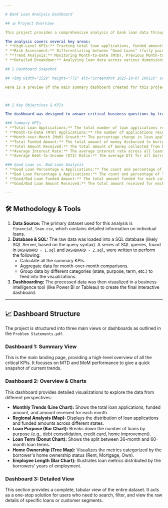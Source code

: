 ```yaml
---

# Bank Loan Analysis Dashboard

## 📊 Project Overview

This project provides a comprehensive analysis of bank loan data through an interactive dashboard. The primary goal is to offer key insights into lending activities, risk assessment, and portfolio performance. By transforming raw loan data into actionable metrics and visualizations, the dashboard helps stakeholders monitor performance, identify trends, and make data-driven decisions.

The analysis covers several key areas:
* **High-Level KPIs:** Tracking total loan applications, funded amounts, and interest rates.
* **Risk Assessment:** Differentiating between "Good Loans" (fully paid, current) and "Bad Loans" (charged off) to assess portfolio risk.
* **Trend Analysis:** Monitoring Month-to-Date (MTD), Previous Month-to-Date (PMTD), and Month-over-Month (MoM) changes in key metrics.
* **Detailed Breakdown:** Analyzing loan data across various dimensions such as loan purpose, term, employee length, home ownership, and geography.

## 📸 Dashboard Snapshot

## <img width="1529" height="772" alt="Screenshot 2025-10-07 200116" src="https://github.com/user-attachments/assets/16dcabb0-89b2-443f-ac68-7d4746e9e1d5" />

Here is a preview of the main summary dashboard created for this project.



## 🎯 Key Objectives & KPIs

The dashboard was designed to answer critical business questions by tracking the following Key Performance Indicators (KPIs):

### Summary KPIs
* **Total Loan Applications:** The total number of loan applications received.
* **Month-to-Date (MTD) Applications:** The number of applications received in the current month (December).
* **Month-over-Month (MoM) Growth:** The percentage change in loan applications compared to the previous month.
* **Total Funded Amount:** The total amount of money disbursed to borrowers.
* **Total Amount Received:** The total amount of money collected from borrowers.
* **Average Interest Rate:** The average interest rate across all loans.
* **Average Debt-to-Income (DTI) Ratio:** The average DTI for all borrowers.

### Good Loan vs. Bad Loan Analysis
* **Good Loan Percentage & Applications:** The count and percentage of loans that are 'Fully Paid' or 'Current'.
* **Bad Loan Percentage & Applications:** The count and percentage of loans that are 'Charged Off'.
* **Good/Bad Loan Funded Amount:** The total amount funded for each category.
* **Good/Bad Loan Amount Received:** The total amount received for each category.

---
```


## 🛠️ Methodology & Tools

1.  **Data Source:** The primary dataset used for this analysis is `financial_loan.csv`, which contains detailed information on individual loans.
2.  **Database & SQL:** The raw data was loaded into a SQL database (likely SQL Server, based on the query syntax). A series of SQL queries, found in `DASHBOARD - 1.sql` and `DASHBOARD - 2.sql`, were written to perform the following:
    * Calculate all the summary KPIs.
    * Aggregate data for month-over-month comparisons.
    * Group data by different categories (state, purpose, term, etc.) to feed into the visualizations.
3.  **Dashboarding:** The processed data was then visualized in a business intelligence tool (like Power BI or Tableau) to create the final interactive dashboard.

---

## 📈 Dashboard Structure

The project is structured into three main views or dashboards as outlined in the `Problem Statements.pdf`.

### Dashboard 1: Summary View
This is the main landing page, providing a high-level overview of all the critical KPIs. It focuses on MTD and MoM performance to give a quick snapshot of current trends.

### Dashboard 2: Overview & Charts
This dashboard provides detailed visualizations to explore the data from different perspectives:
* **Monthly Trends (Line Chart):** Shows the total loan applications, funded amount, and amount received for each month.
* **Regional Analysis (Map):** Displays the distribution of loan applications and funded amounts across different states.
* **Loan Purpose (Bar Chart):** Breaks down the number of loans by purpose (e.g., debt consolidation, credit card, home improvement).
* **Loan Term (Donut Chart):** Shows the split between 36-month and 60-month loan terms.
* **Home Ownership (Tree Map):** Visualizes the metrics categorized by the borrower's home ownership status (Rent, Mortgage, Own).
* **Employee Length (Bar Chart):** Illustrates loan metrics distributed by the borrowers' years of employment.

### Dashboard 3: Detailed View
This section provides a complete, tabular view of the entire dataset. It acts as a one-stop solution for users who need to search, filter, and view the raw details of specific loans or customer segments.
